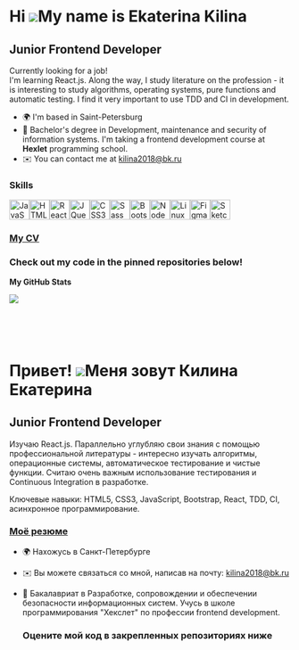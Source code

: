 Hi ![](https://user-images.githubusercontent.com/18350557/176309783-0785949b-9127-417c-8b55-ab5a4333674e.gif)My name is Ekaterina Kilina
========================================================================================================================================

Junior Frontend Developer
-------------------------

Currently looking for a job!
<br />
I'm learning React.js. Along the way, I study literature on the profession - it is interesting to study algorithms, operating systems, pure functions and automatic testing.
I find it very important to use TDD and CI in development.

* 🌍  I'm based in Saint-Petersburg
* 🧠  Bachelor's degree in Development, maintenance and security of information systems. I'm taking a frontend development course at **Hexlet** programming school.
* ✉️  You can contact me at [kilina2018@bk.ru](mailto:kilina2018@bk.ru)

### Skills

<p align="left">
<a href="https://developer.mozilla.org/en-US/docs/Web/JavaScript" target="_blank" rel="noreferrer"><img src="https://raw.githubusercontent.com/danielcranney/readme-generator/main/public/icons/skills/javascript-colored.svg" width="36" height="36" alt="JavaScript" /></a><a href="https://developer.mozilla.org/en-US/docs/Glossary/HTML5" target="_blank" rel="noreferrer"><img src="https://raw.githubusercontent.com/danielcranney/readme-generator/main/public/icons/skills/html5-colored.svg" width="36" height="36" alt="HTML5" /></a><a href="https://reactjs.org/" target="_blank" rel="noreferrer"><img src="https://raw.githubusercontent.com/danielcranney/readme-generator/main/public/icons/skills/react-colored.svg" width="36" height="36" alt="React" /></a><a href="https://jquery.com/" target="_blank" rel="noreferrer"><img src="https://raw.githubusercontent.com/danielcranney/readme-generator/main/public/icons/skills/jquery-colored.svg" width="36" height="36" alt="JQuery" /></a><a href="https://www.w3.org/TR/CSS/#css" target="_blank" rel="noreferrer"><img src="https://raw.githubusercontent.com/danielcranney/readme-generator/main/public/icons/skills/css3-colored.svg" width="36" height="36" alt="CSS3" /></a><a href="https://sass-lang.com/" target="_blank" rel="noreferrer"><img src="https://raw.githubusercontent.com/danielcranney/readme-generator/main/public/icons/skills/sass-colored.svg" width="36" height="36" alt="Sass" /></a><a href="https://getbootstrap.com/" target="_blank" rel="noreferrer"><img src="https://raw.githubusercontent.com/danielcranney/readme-generator/main/public/icons/skills/bootstrap-colored.svg" width="36" height="36" alt="Bootstrap" /></a><a href="https://nodejs.org/en/" target="_blank" rel="noreferrer"><img src="https://raw.githubusercontent.com/danielcranney/readme-generator/main/public/icons/skills/nodejs-colored.svg" width="36" height="36" alt="NodeJS" /></a><a href="https://www.linux.org" target="_blank" rel="noreferrer"><img src="https://raw.githubusercontent.com/danielcranney/readme-generator/main/public/icons/skills/linux-colored.svg" width="36" height="36" alt="Linux" /></a><a href="https://www.figma.com/" target="_blank" rel="noreferrer"><img src="https://raw.githubusercontent.com/danielcranney/readme-generator/main/public/icons/skills/figma-colored.svg" width="36" height="36" alt="Figma" /></a><a href="https://www.sketch.com/" target="_blank" rel="noreferrer"><img src="https://raw.githubusercontent.com/danielcranney/readme-generator/main/public/icons/skills/sketch-colored.svg" width="36" height="36" alt="Sketch" /></a>
</p>

### [My CV](https://cv.hexlet.io/ru/resumes/3521)

### Check out my code in the pinned repositories below!

<b>My GitHub Stats</b>

<a href="http://www.github.com/Ekaterina31415"><img src="https://github-readme-streak-stats.herokuapp.com/?user=Ekaterina31415&stroke=ffffff&background=1c1917&ring=0891b2&fire=0891b2&currStreakNum=ffffff&currStreakLabel=0891b2&sideNums=ffffff&sideLabels=ffffff&dates=ffffff&hide_border=true" /></a>

<br /><br /><br />

Привет! ![](https://user-images.githubusercontent.com/18350557/176309783-0785949b-9127-417c-8b55-ab5a4333674e.gif)Меня зовут Килина Екатерина
========================================================================================================================================

Junior Frontend Developer
-------------------------

Изучаю React.js. Параллельно углубляю свои знания с помощью профессиональной литературы - интересно изучать алгоритмы, операционные системы, автоматическое тестирование и чистые функции. Считаю очень важным использование тестирования и Continuous Integration в разработке.

Ключевые навыки: HTML5, CSS3, JavaScript, Bootstrap, React, TDD, CI, асинхронное программирование.

### [Моё резюме](https://cv.hexlet.io/ru/resumes/3521)

* 🌍  Нахожусь в Санкт-Петербурге
* ✉️  Вы можете связаться со мной, написав на почту: [kilina2018@bk.ru](mailto:kilina2018@bk.ru)
* 🧠  Бакалавриат в Разработке, сопровождении и обеспечении безопасности информационных систем. Учусь в школе программирования "Хекслет" по профессии frontend development.

  ### Оцените мой код в закрепленных репозиториях ниже


